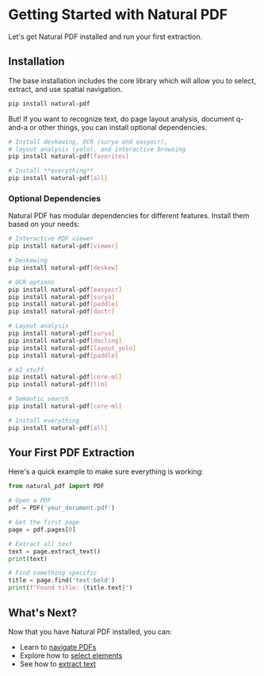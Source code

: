 # Getting Started with Natural PDF

Let's get Natural PDF installed and run your first extraction.

## Installation

The base installation includes the core library which will allow you to select, extract, and use spatial navigation.

```bash
pip install natural-pdf
```

But! If you want to recognize text, do page layout analysis, document q-and-a or other things, you can install optional dependencies.

```bash
# Install deskewing, OCR (surya and easyocr),
# layout analysis (yolo), and interactive browsing
pip install natural-pdf[favorites]

# Install **everything**
pip install natural-pdf[all]
```


### Optional Dependencies

Natural PDF has modular dependencies for different features. Install them based on your needs:

```bash
# Interactive PDF viewer 
pip install natural-pdf[viewer]

# Deskewing
pip install natural-pdf[deskew]

# OCR options
pip install natural-pdf[easyocr]
pip install natural-pdf[surya]
pip install natural-pdf[paddle]
pip install natural-pdf[doctr]

# Layout analysis
pip install natural-pdf[surya]
pip install natural-pdf[docling]
pip install natural-pdf[layout_yolo]
pip install natural-pdf[paddle]

# AI stuff
pip install natural-pdf[core-ml]
pip install natural-pdf[llm]

# Semantic search
pip install natural-pdf[core-ml]

# Install everything
pip install natural-pdf[all]
```

## Your First PDF Extraction

Here's a quick example to make sure everything is working:

```python
from natural_pdf import PDF

# Open a PDF
pdf = PDF('your_document.pdf')

# Get the first page
page = pdf.pages[0]

# Extract all text
text = page.extract_text()
print(text)

# Find something specific
title = page.find('text:bold')
print(f"Found title: {title.text}")
```

## What's Next?

Now that you have Natural PDF installed, you can:

- Learn to [navigate PDFs](../pdf-navigation/index.ipynb)
- Explore how to [select elements](../element-selection/index.ipynb)
- See how to [extract text](../text-extraction/index.ipynb)